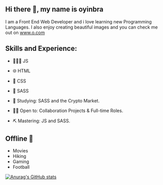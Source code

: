 ## Hi there 👋, my name is oyinbra 
I am a Front End Web Developer and i love learning new Programming Languages.
I also enjoy creating beautiful images and you can check me out on www.o.com

## Skills and Experience:
- 👨🏾‍💻 JS
- 🌐 HTML
- 📇 CSS
- 💫 SASS

- 🌱 Studying: SASS and the Crypto Market.
- 👐🏾 Open to: Collaboration Projects & Full-time Roles.
- ⛏️ Mastering: JS and SASS.
<!-- - 🔭 I’m currently working on this page.  -->

## Offline 📴
- Movies
- Hiking
- Gaming
- Football

[![Anurag's GitHub stats](https://github-readme-stats.vercel.app/api?username=oyinbra)](https://github.com/anuraghazra/github-readme-stats)

<!--
**Oyinbra/oyinbra** is a ✨ _special_ ✨ repository because its `README.md` (this file) appears on your GitHub profile.

Here are some ideas to get you started:

- 🔭 I’m currently working on ...
- 🌱 I’m currently learning ...
- 👯 I’m looking to collaborate on ...
- 🤔 I’m looking for help with ...
- 💬 Ask me about ...
- 📫 How to reach me: ...
- 😄 Pronouns: ...
- ⚡ Fun fact: ...
-->

